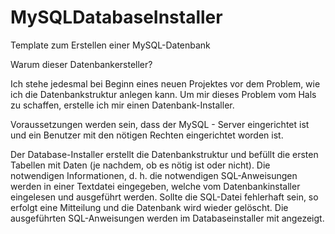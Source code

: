 # MySQLDatabaseInstaller
Template zum Erstellen einer MySQL-Datenbank

Warum dieser Datenbankersteller?

Ich stehe jedesmal bei Beginn eines neuen Projektes vor dem Problem, wie ich die Datenbankstruktur anlegen kann. Um mir dieses Problem vom Hals zu schaffen, erstelle ich mir einen Datenbank-Installer. 

Voraussetzungen werden sein, dass der MySQL - Server eingerichtet ist und ein Benutzer mit den nötigen Rechten eingerichtet worden ist.

Der Database-Installer erstellt die Datenbankstruktur und befüllt die ersten Tabellen mit Daten (je nachdem, ob es nötig ist oder nicht).
Die notwendigen Informationen, d. h. die notwendigen SQL-Anweisungen werden in einer Textdatei eingegeben, welche vom Datenbankinstaller eingelesen und ausgeführt werden.
Sollte die SQL-Datei fehlerhaft sein, so erfolgt eine Mitteilung und die Datenbank wird wieder gelöscht.
Die ausgeführten SQL-Anweisungen werden im Databaseinstaller mit angezeigt.
